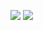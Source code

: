 ![](https://github-readme-stats.vercel.app/api/wakatime?username=yashkolambekar&api_domain=wakapi.dev&bg_color=2D3748&title_color=2F855A&icon_color=2F855A&text_color=ffffff&custom_title=Wakapi%20Week%20Stats&layout=compact)
![](https://wakapi.dev/api/activity/chart/yashkolambekar.svg)
